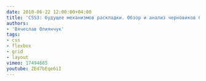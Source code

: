 ```yaml
---
date: 2010-06-22 12:00:00+04:00
title: 'CSS3: будущее механизмов раскладки. Обзор и анализ черновиков Grid, Flexbox и Template Layout'
authors:
- 'Вячеслав Олиянчук'
tags:
- css
- flexbox
- grid
- layout
vimeo: 17494685
youtube: ZEd7bEqe6iI
---
```

